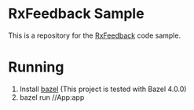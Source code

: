 # RxFeedback Sample

This is a repository for the [RxFeedback](https://github.com/NoTests/RxFeedback.swift.git) code sample.

# Running

1. Install [bazel](https://github.com/bazelbuild/bazel/releases/tag/4.0.0) (This project is tested with Bazel 4.0.0)
2. bazel run //App:app
